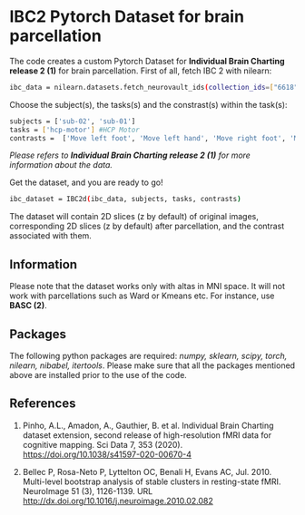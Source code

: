 # IBC2 Pytorch Dataset for brain parcellation

The code creates a custom Pytorch Dataset for **Individual Brain Charting release 2 (1)** for brain parcellation. 
First of all, fetch IBC 2 with nilearn:

```sh
ibc_data = nilearn.datasets.fetch_neurovault_ids(collection_ids=["6618"])
```
Choose the subject(s), the tasks(s) and the constrast(s) within the task(s):

```sh
subjects = ['sub-02', 'sub-01']
tasks = ['hcp-motor'] #HCP Motor
contrasts =  ['Move left foot', 'Move left hand', 'Move right foot', 'Move tongue']
```

_Please refers to **Individual Brain Charting release 2 (1)** for more information about the data._

Get the dataset, and you are ready to go!

```sh
ibc_dataset = IBC2d(ibc_data, subjects, tasks, contrasts)
```
The dataset will contain 2D slices (z by default) of original images, corresponding 2D slices (z by default) after parcellation, and the contrast associated with them. 

## Information

Please note that the dataset works only with altas in MNI space. It will not work with parcellations such as Ward or Kmeans etc. For instance, use **BASC (2)**. 

## Packages

The following python packages are required: _numpy, sklearn, scipy, torch, nilearn, nibabel, itertools_.
Please make sure that all the packages mentioned above are installed prior to the use of the code.

## References

1. Pinho, A.L., Amadon, A., Gauthier, B. et al. Individual Brain Charting dataset extension, second release of high-resolution fMRI data for cognitive mapping. Sci Data 7, 353 (2020). https://doi.org/10.1038/s41597-020-00670-4

2. Bellec P, Rosa-Neto P, Lyttelton OC, Benali H, Evans AC, Jul. 2010. Multi-level bootstrap analysis of stable clusters in resting-state fMRI. NeuroImage 51 (3), 1126-1139. URL http://dx.doi.org/10.1016/j.neuroimage.2010.02.082
